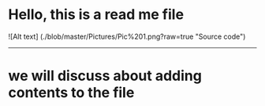 # Hello, this is a read me file </br>

![Alt text] (./blob/master/Pictures/Pic%201.png?raw=true "Source code")

---------------------------------------------------------------------------------------------


# we will discuss about adding contents to the file
